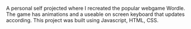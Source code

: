 A personal self projected where I recreated the popular webgame Wordle. The game has animations and a useable on screen keyboard that updates according. This project was built using Javascript, HTML, CSS.
